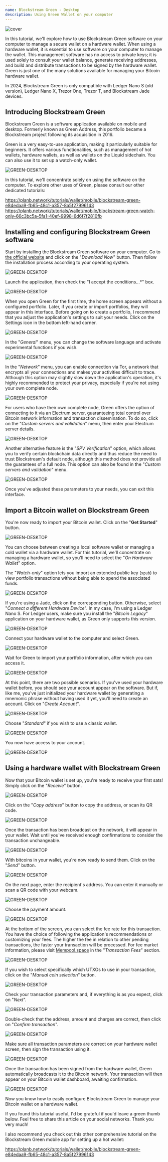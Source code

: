 ```yaml
---
name: Blockstream Green - Desktop
description: Using Green Wallet on your computer
---
```

![cover](assets/cover.webp)

In this tutorial, we'll explore how to use Blockstream Green software on your computer to manage a secure wallet on a hardware wallet. When using a hardware wallet, it is essential to use software on your computer to manage the wallet. This management software has no access to private keys; it is used solely to consult your wallet balance, generate receiving addresses, and build and distribute transactions to be signed by the hardware wallet. Green is just one of the many solutions available for managing your Bitcoin hardware wallet.

In 2024, Blockstream Green is only compatible with Ledger Nano S (old version), Ledger Nano X, Trezor One, Trezor T, and Blockstream Jade devices.

## Introducing Blockstream Green

Blockstream Green is a software application available on mobile and desktop. Formerly known as Green Address, this portfolio became a Blockstream project following its acquisition in 2016.

Green is a very easy-to-use application, making it particularly suitable for beginners. It offers various functionalities, such as management of hot wallets, hardware wallets, as well as wallets on the Liquid sidechain. You can also use it to set up a watch-only wallet.

![GREEN-DESKTOP](assets/fr/01.webp)

In this tutorial, we'll concentrate solely on using the software on the computer. To explore other uses of Green, please consult our other dedicated tutorials:

https://planb.network/tutorials/wallet/mobile/blockstream-green-e84edaa9-fb65-48c1-a357-8a5f27996143
https://planb.network/tutorials/wallet/mobile/blockstream-green-watch-only-66c3bc5a-5fa1-40ef-9998-6d6f7f2810fb
## Installing and configuring Blockstream Green software

Start by installing the Blockstream Green software on your computer. Go to [the official website](https://blockstream.com/green/) and click on the "*Download Now*" button. Then follow the installation process according to your operating system.

![GREEN-DESKTOP](assets/fr/02.webp)

Launch the application, then check the "I accept the conditions...*" box.

![GREEN-DESKTOP](assets/fr/03.webp)

When you open Green for the first time, the home screen appears without a configured portfolio. Later, if you create or import portfolios, they will appear in this interface. Before going on to create a portfolio, I recommend that you adjust the application's settings to suit your needs. Click on the Settings icon in the bottom left-hand corner.

![GREEN-DESKTOP](assets/fr/04.webp)

In the "*General*" menu, you can change the software language and activate experimental functions if you wish.

![GREEN-DESKTOP](assets/fr/05.webp)

In the "*Network*" menu, you can enable connection via Tor, a network that encrypts all your connections and makes your activities difficult to trace. Although this option may slightly slow down the application's operation, it's highly recommended to protect your privacy, especially if you're not using your own complete node.

![GREEN-DESKTOP](assets/fr/06.webp)

For users who have their own complete node, Green offers the option of connecting to it via an Electrum server, guaranteeing total control over Bitcoin network information and transaction dissemination. To do so, click on the "*Custom servers and validation*" menu, then enter your Electrum server details.

![GREEN-DESKTOP](assets/fr/07.webp)

Another alternative feature is the "*SPV Verification*" option, which allows you to verify certain blockchain data directly and thus reduce the need to trust Blockstream's default node, although this method does not provide all the guarantees of a full node. This option can also be found in the "*Custom servers and validation*" menu.

![GREEN-DESKTOP](assets/fr/08.webp)

Once you've adjusted these parameters to your needs, you can exit this interface.

## Import a Bitcoin wallet on Blockstream Green

You're now ready to import your Bitcoin wallet. Click on the "**Get Started**" button.

![GREEN-DESKTOP](assets/fr/09.webp)

You can choose between creating a local software wallet or managing a cold wallet via a hardware wallet. For this tutorial, we'll concentrate on managing a hardware wallet, so you'll need to select the "*On Hardware Wallet*" option.

The "*Watch-only*" option lets you import an extended public key (`xpub`) to view portfolio transactions without being able to spend the associated funds.

![GREEN-DESKTOP](assets/fr/10.webp)

If you're using a Jade, click on the corresponding button. Otherwise, select "*Connect a different Hardware Device*". In my case, I'm using a Ledger Nano S. For Ledger users, make sure you install the "*Bitcoin Legacy*" application on your hardware wallet, as Green only supports this version.

![GREEN-DESKTOP](assets/fr/11.webp)

Connect your hardware wallet to the computer and select Green.

![GREEN-DESKTOP](assets/fr/12.webp)

Wait for Green to import your portfolio information, after which you can access it.

![GREEN-DESKTOP](assets/fr/13.webp)

At this point, there are two possible scenarios. If you've used your hardware wallet before, you should see your account appear on the software. But if, like me, you've just initialized your hardware wallet by generating a mnemonic phrase without having used it yet, you'll need to create an account. Click on "*Create Account*".

![GREEN-DESKTOP](assets/fr/14.webp)

Choose "*Standard*" if you wish to use a classic wallet.

![GREEN-DESKTOP](assets/fr/15.webp)

You now have access to your account.

![GREEN-DESKTOP](assets/fr/16.webp)

## Using a hardware wallet with Blockstream Green

Now that your Bitcoin wallet is set up, you're ready to receive your first sats! Simply click on the "*Receive*" button.

![GREEN-DESKTOP](assets/fr/17.webp)

Click on the "*Copy address*" button to copy the address, or scan its QR code.

![GREEN-DESKTOP](assets/fr/18.webp)

Once the transaction has been broadcast on the network, it will appear in your wallet. Wait until you've received enough confirmations to consider the transaction unchangeable.

![GREEN-DESKTOP](assets/fr/19.webp)

With bitcoins in your wallet, you're now ready to send them. Click on the "*Send*" button.

![GREEN-DESKTOP](assets/fr/20.webp)

On the next page, enter the recipient's address. You can enter it manually or scan a QR code with your webcam.

![GREEN-DESKTOP](assets/fr/21.webp)

Choose the payment amount.

![GREEN-DESKTOP](assets/fr/22.webp)

At the bottom of the screen, you can select the fee rate for this transaction. You have the choice of following the application's recommendations or customizing your fees. The higher the fee in relation to other pending transactions, the faster your transaction will be processed. For fee market information, please visit [Mempool.space](https://mempool.space/) in the "*Transaction Fees*" section.

![GREEN-DESKTOP](assets/fr/23.webp)

If you wish to select specifically which UTXOs to use in your transaction, click on the "*Manual coin selection*" button.

![GREEN-DESKTOP](assets/fr/24.webp)

Check your transaction parameters and, if everything is as you expect, click on "*Next*".

![GREEN-DESKTOP](assets/fr/25.webp)

Double-check that the address, amount and charges are correct, then click on "*Confirm transaction*".

![GREEN-DESKTOP](assets/fr/26.webp)

Make sure all transaction parameters are correct on your hardware wallet screen, then sign the transaction using it.

![GREEN-DESKTOP](assets/fr/27.webp)

Once the transaction has been signed from the hardware wallet, Green automatically broadcasts it to the Bitcoin network. Your transaction will then appear on your Bitcoin wallet dashboard, awaiting confirmation.

![GREEN-DESKTOP](assets/fr/28.webp)

Now you know how to easily configure Blockstream Green to manage your Bitcoin wallet on a hardware wallet.

If you found this tutorial useful, I'd be grateful if you'd leave a green thumb below. Feel free to share this article on your social networks. Thank you very much!

I also recommend you check out this other comprehensive tutorial on the Blockstream Green mobile app for setting up a hot wallet:

https://planb.network/tutorials/wallet/mobile/blockstream-green-e84edaa9-fb65-48c1-a357-8a5f27996143